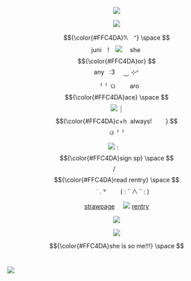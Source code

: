 <p align="center"
 
![](https://64.media.tumblr.com/609b757237daffc4eb93ae65f98638e6/4bc68a24218aca52-8f/s1280x1920/2b253dc72e8b73a6b455544ffe3c2d224ed41ace.pnj)
<p align="center"
 
 ![](https://komarev.com/ghpvc/?username=twohundredshots&color=FFC4DA&label=)
<p align="center"
 
 $${\color{#FFC4DA}𐙚　⁺}  \space $$ juni　!　![](https://64.media.tumblr.com/62ab1916e3442cae36340ec52f6ae2e0/3c2c210dbc46ea24-d9/s75x75_c1/2ce8de674f3554cb3a7e37e585d6fb9663cd8cf7.webp)　‎ she‎‎ ‎  $${\color{#FFC4DA}or}  $$‎ ‎ ‎any 	‎ ‎ :3‎ ‎ ‎ ‎ ‎ ⏝ ⊹ᐢ⠀
 <p align="center"

　⁽‎ ‎ ⁠⁽‎ ‎ ⁠ଘ‎ 	‎ ‎ ‎ ‎ 　aro $${\color{#FFC4DA}ace}  \space $$ ![](https://64.media.tumblr.com/49c50c4c7c59c33405f3d411a5576a4c/3c2c210dbc46ea24-64/s75x75_c1/0f05324837c1514de02a235a4befac40f81e6e90.pnj)‎‎ ‎ ‎ ‎ ‎ ┊　 $${\color{#FFC4DA}c+h ‎ always!  　　}   $$ ଓ‎ ‎‎ ⁠⁾⁠‎ ‎ ⁾
 <p align="center"
  
![](https://64.media.tumblr.com/d7140da40f1b7ae0e424ac3d5d615c49/f30a91219708cbdc-40/s100x200/d0d572088c803c13a9e89789d49a3a3c64d4d554.gifv) ‎ ‎ ‎ :‎ ‎ ‎ ‎ ‎  $${\color{#FFC4DA}sign‎ sp‎‎}  \space $$ / ‎ ‎ ‎ $${\color{#FFC4DA}read‎ rentry}  \space $$   　　˙ . ꒷ 　　⁠(⁠ ⁠:⁠ ⁠˘⁠ ⁠∧⁠ ⁠˘⁠ ⁠:⁠ ⁠)
<p align="center"
 
[strawpage](https://spireofdeciet.straw.page/)‎ ‎ ‎ ‎ ‎ ![](https://64.media.tumblr.com/d7cd07e2e7d71d921c2e930156d117ed/c6e913aea8c8a172-c8/s75x75_c1/61bbc6209d0f5e4beed0c26b2568491756b1bf09.gifv)‎ ‎ ‎ ‎ ‎ ‎ ‎ [rentry](https://rentry.co/twohundredshots)
<p align="center"
  
![](https://64.media.tumblr.com/3bcb493ede9eed531d02cbce69c87bd5/4bc68a24218aca52-8c/s1280x1920/afce9fa0b9bf3c0d92a41fcefc40bc53b5bc628e.pnj)
<p align="center"
 
![](https://64.media.tumblr.com/074baae94127b76c4edd6b14fb463ece/4bc68a24218aca52-4f/s250x400/cd6ec3a89e1d1a52ffb9b94758d61c800147a490.pnj)
<p align="center"
 
$${\color{#FFC4DA}she‎ is‎ so‎ me!!!}  \space $$ ‎ ‎ ‎ ‎ 
<p align="center>

![](https://64.media.tumblr.com/5962a723b3bf25d4466a99853ff775f1/4bc68a24218aca52-c3/s1280x1920/320a8fd5989d6550f6049d52371be6573a62afdd.pnj)
![](https://64.media.tumblr.com/5962a723b3bf25d4466a99853ff775f1/4bc68a24218aca52-c3/s1280x1920/320a8fd5989d6550f6049d52371be6573a62afdd.pnj)
<p align="center>
